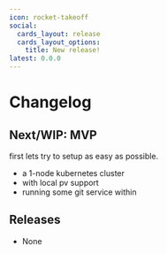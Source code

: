 ```yaml
---
icon: rocket-takeoff
social:
  cards_layout: release
  cards_layout_options:
    title: New release!
latest: 0.0.0
---
```


# Changelog

## Next/WIP: MVP

first lets try to setup as easy as possible.

* a 1-node kubernetes cluster
* with local pv support
* running some git service within

## Releases

* None